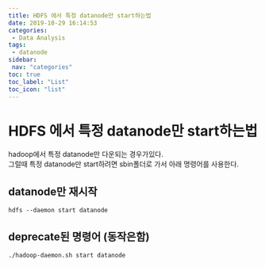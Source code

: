 ```yaml
---
title: HDFS 에서 특정 datanode만 start하는법
date: 2019-10-29 16:14:53
categories: 
 - Data Analysis
tags: 
 - datanode
sidebar:
 nav: "categories"
toc: true
toc_label: "List"
toc_icon: "list"
---
```


# HDFS 에서 특정 datanode만 start하는법
hadoop에서 특정 datanode만 다운되는 경우가있다.  
그럴때 특정 datanode만 start하려면 sbin폴더로 가서 아래 명령어를 사용한다.  

## datanode만 재시작
```
hdfs --daemon start datanode
```

## deprecate된 명령어 (동작은함)
```
./hadoop-daemon.sh start datanode
```
